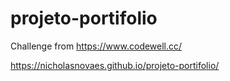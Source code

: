 # projeto-portifolio
 
 Challenge from https://www.codewell.cc/
 
https://nicholasnovaes.github.io/projeto-portifolio/
